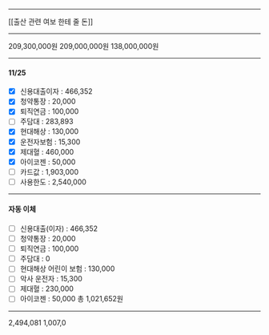 ***
[[출산 관련 여보 한테 줄 돈]]
***
209,300,000원
209,000,000원
138,000,000원
***
#### 11/25
- [x] 신용대출이자 : 466,352
- [x] 청약통장 : 20,000
- [x] 퇴직연금 : 100,000
- [ ] 주담대 : 283,893
- [x] 현대해상 : 130,000
- [x] 운전자보험 : 15,300
- [x] 제대혈 : 460,000 
- [x] 아이코젠 : 50,000
- [ ] 카드값 : 1,903,000
- [ ] 사용한도 : 2,540,000
***
#### 자동 이체
- [ ] 신용대출(이자) : 466,352
- [ ] 청약통장 : 20,000
- [ ] 퇴직연금 : 100,000
- [ ] 주담대 : 0
- [ ] 현대해상 어린이 보험 : 130,000
- [ ] 악사 운전자 : 15,300
- [ ] 제대혈 : 230,000
- [ ] 아이코젠 : 50,000
총 1,021,652원
***

2,494,081
1,007,0
